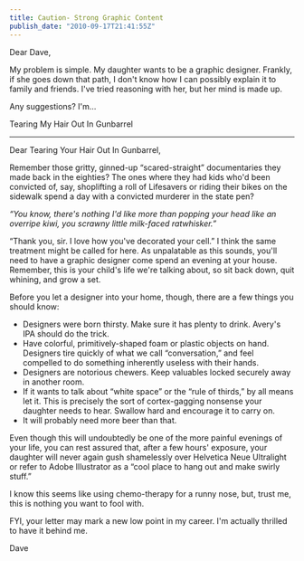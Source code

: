 ```yaml
---
title: Caution- Strong Graphic Content
publish_date: "2010-09-17T21:41:55Z"
---
```


Dear Dave,

My problem is simple. My daughter wants to be a graphic designer. Frankly, if she goes down that path, I don't know how I can possibly explain it to family and friends. I've tried reasoning with her, but her mind is made up.

Any suggestions? I'm&#8230;

Tearing My Hair Out In Gunbarrel

---

Dear Tearing Your Hair Out In Gunbarrel,

Remember those gritty, ginned-up &#8220;scared-straight&#8221; documentaries they made back in the eighties? The ones where they had kids who'd been convicted of, say, shoplifting a roll of Lifesavers or riding their bikes on the sidewalk spend a day with a convicted murderer in the state pen?

_&#8220;You know, there's nothing I'd like more than popping your head like an overripe kiwi, you scrawny little milk-faced ratwhisker.&#8221;_

&#8220;Thank you, sir. I love how you've decorated your cell.&#8221;
I think the same treatment might be called for here. As unpalatable as this sounds, you'll need to have a graphic designer come spend an evening at your house. Remember, this is your child's life we're talking about, so sit back down, quit whining, and grow a set.

Before you let a designer into your home, though, there are a few things you should know:

- Designers were born thirsty. Make sure it has plenty to drink. Avery's IPA should do the trick.
- Have colorful, primitively-shaped foam or plastic objects on hand. Designers tire quickly of what we call &#8220;conversation,&#8221; and feel compelled to do something inherently useless with their hands.
- Designers are notorious chewers. Keep valuables locked securely away in another room.
- If it wants to talk about &#8220;white space&#8221; or the &#8220;rule of thirds,&#8221; by all means let it. This is precisely the sort of cortex-gagging nonsense your daughter needs to hear. Swallow hard and encourage it to carry on.
- It will probably need more beer than that.

Even though this will undoubtedly be one of the more painful evenings of your life, you can rest assured that, after a few hours' exposure, your daughter will never again gush shamelessly over Helvetica Neue Ultralight or refer to Adobe Illustrator as a &#8220;cool place to hang out and make swirly stuff.&#8221;

I know this seems like using chemo-therapy for a runny nose, but, trust me, this is nothing you want to fool with.

FYI, your letter may mark a new low point in my career. I'm actually thrilled to have it behind me.

Dave
